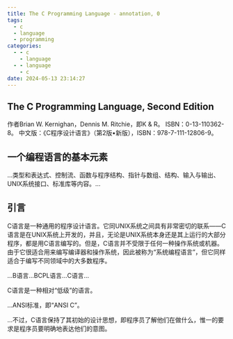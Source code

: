 ```yaml
---
title: The C Programming Language - annotation, 0
tags:
  - c
  - language
  - programming
categories:
  - - c
    - language
  - - language
    - c
date: 2024-05-13 23:14:27
---
```


## The C Programming Language, Second Edition

作者Brian W. Kernighan，Dennis M. Ritchie，即K & R。
ISBN：0-13-110362-8。
中文版：《C程序设计语言》（第2版•新版），ISBN：978-7-111-12806-9。

## 一个编程语言的基本元素

...类型和表达式、控制流、函数与程序结构、指针与数组、结构、输入与输出、UNIX系统接口、标准库等内容。...

## 引言

C语言是一种通用的程序设计语言。它同UNIX系统之间具有非常密切的联系——C语言是在UNIX系统上开发的，并且，无论是UNIX系统本身还是其上运行的大部分程序，都是用C语言编写的。但是，C语言并不受限于任何一种操作系统或机器。由于它很适合用来编写编译器和操作系统，因此被称为“系统编程语言”，但它同样适合于编写不同领域中的大多数程序。

...B语言...BCPL语言...C语言...

C语言是一种相对“低级”的语言。

...ANSI标准，即“ANSI C”。

...不过，C语言保持了其初始的设计思想，即程序员了解他们在做什么，惟一的要求是程序员要明确地表达他们的意图。

